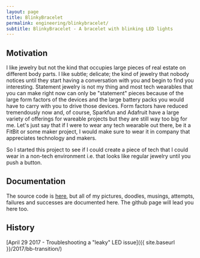 ```yaml
---
layout: page
title: BlinkyBracelet
permalink: engineering/blinkybracelet/
subtitle: BlinkyBracelet - A bracelet with blinking LED lights
---
```


## Motivation

I like jewelry but not the kind that occupies large pieces of real estate on different body parts.
I like subtle; delicate; the kind of jewelry that nobody notices until they start having a conversation with you and begin to find you interesting.
Statement jewelry is not my thing and most tech wearables that you can make right now can only be 
"statement" pieces because of the large form factors of the devices and the large battery packs you would have to carry with you to drive those devices.
Form factors have reduced tremendously now and, of course, Sparkfun and Adafruit have a large variety of offerings for wareable projects but they are still way too big
for me. Let's just say that if I were to wear any tech wearable out there, be it a FitBit or some maker project, I would make sure to wear it in company that appreciates
technology and makers.

So I started this project to see if I could create a piece of tech that I could wear in a non-tech environment i.e. that looks like regular jewelry until you push a button.

## Documentation

The source code is [here](https://github.com/nishakm/blinkybracelet), but all of my pictures, doodles, musings, attempts, failures and successes are documented here. The github page will lead you here too.

## History 

[April 29 2017 - Troubleshooting a "leaky" LED issue]({{ site.baseurl }}/2017/bb-transition/)
